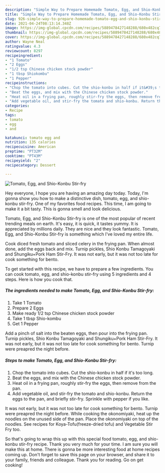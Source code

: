 ```yaml
---
description: "Simple Way to Prepare Homemade Tomato, Egg, and Shio-Konbu Stir-fry"
title: "Simple Way to Prepare Homemade Tomato, Egg, and Shio-Konbu Stir-fry"
slug: 926-simple-way-to-prepare-homemade-tomato-egg-and-shio-konbu-stir-fry
date: 2021-04-24T08:13:14.348Z
image: https://img-global.cpcdn.com/recipes/5889478427148288/680x482cq70/tomato-egg-and-shio-konbu-stir-fry-recipe-main-photo.jpg
thumbnail: https://img-global.cpcdn.com/recipes/5889478427148288/680x482cq70/tomato-egg-and-shio-konbu-stir-fry-recipe-main-photo.jpg
cover: https://img-global.cpcdn.com/recipes/5889478427148288/680x482cq70/tomato-egg-and-shio-konbu-stir-fry-recipe-main-photo.jpg
author: Wayne Neal
ratingvalue: 4.3
reviewcount: 8297
recipeingredient:
- "1 Tomato"
- "2 Eggs"
- "1/2 tsp Chinese chicken stock powder"
- "1 tbsp Shiokombu"
- "1 Pepper"
recipeinstructions:
- "Chop the tomato into cubes. Cut the shio-konbu in half if it&#39;s too long."
- "Beat the eggs, and mix with the Chinese chicken stock powder."
- "Heat oil in a frying pan, roughly stir-fry the eggs, then remove from the pan."
- "Add vegetable oil, and stir-fry the tomato and shio-konbu. Return the eggs to the pan, and briefly stir-fry. Sprinkle with pepper if you like."
categories:
- Recipe
tags:
- tomato
- egg
- and

katakunci: tomato egg and 
nutrition: 135 calories
recipecuisine: American
preptime: "PT32M"
cooktime: "PT43M"
recipeyield: "2"
recipecategory: Dessert

---
```



![Tomato, Egg, and Shio-Konbu Stir-fry](https://img-global.cpcdn.com/recipes/5889478427148288/680x482cq70/tomato-egg-and-shio-konbu-stir-fry-recipe-main-photo.jpg)

Hey everyone, I hope you are having an amazing day today. Today, I'm gonna show you how to make a distinctive dish, tomato, egg, and shio-konbu stir-fry. One of my favorites food recipes. This time, I am going to make it a bit tasty. This is gonna smell and look delicious.

Tomato, Egg, and Shio-Konbu Stir-fry is one of the most popular of recent trending meals on earth. It's easy, it is quick, it tastes yummy. It is appreciated by millions daily. They are nice and they look fantastic. Tomato, Egg, and Shio-Konbu Stir-fry is something which I've loved my entire life.

Cook diced fresh tomato and sliced celery in the frying pan. When almost done, add the eggs back and mix. Turnip pickles, Shio Konbu Tamagoyaki and Shungiku+Pork Ham Stir-Fry. It was not early, but it was not too late for cook something for bento.


To get started with this recipe, we have to prepare a few ingredients. You can cook tomato, egg, and shio-konbu stir-fry using 5 ingredients and 4 steps. Here is how you cook that.

<!--inarticleads1-->

##### The ingredients needed to make Tomato, Egg, and Shio-Konbu Stir-fry:

1. Take 1 Tomato
1. Prepare 2 Eggs
1. Make ready 1/2 tsp Chinese chicken stock powder
1. Take 1 tbsp Shio-kombu
1. Get 1 Pepper


Add a pinch of salt into the beaten eggs, then pour into the frying pan. Turnip pickles, Shio Konbu Tamagoyaki and Shungiku+Pork Ham Stir-Fry. It was not early, but it was not too late for cook something for bento. Turnip were preapred the night before. 

<!--inarticleads2-->

##### Steps to make Tomato, Egg, and Shio-Konbu Stir-fry:

1. Chop the tomato into cubes. Cut the shio-konbu in half if it&#39;s too long.
1. Beat the eggs, and mix with the Chinese chicken stock powder.
1. Heat oil in a frying pan, roughly stir-fry the eggs, then remove from the pan.
1. Add vegetable oil, and stir-fry the tomato and shio-konbu. Return the eggs to the pan, and briefly stir-fry. Sprinkle with pepper if you like.


It was not early, but it was not too late for cook something for bento. Turnip were preapred the night before. While cooking the okonomiyaki, heat up the noodles on the unused side of the pan. Place the okonomiyaki on top of the noodles. See recipes for Koya-Tofu(freeze-dried tofu) and Vegetable Stir Fry too. 

So that's going to wrap this up with this special food tomato, egg, and shio-konbu stir-fry recipe. Thank you very much for your time. I am sure you will make this at home. There is gonna be more interesting food at home recipes coming up. Don't forget to save this page on your browser, and share it to your family, friends and colleague. Thank you for reading. Go on get cooking!
